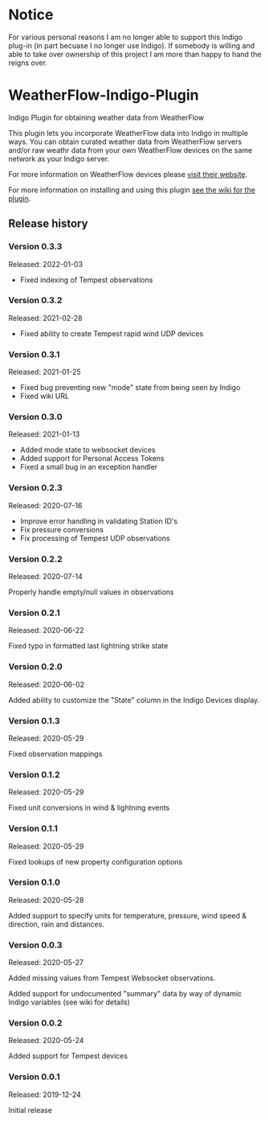 # Notice
For various personal reasons I am no longer able to support this Indigo plug-in (in part becuase I no longer use Indigo). If somebody is willing and able to take over ownership of this project I am more than happy to hand the reigns over.

# WeatherFlow-Indigo-Plugin
Indigo Plugin for obtaining weather data from WeatherFlow

This plugin lets you incorporate WeatherFlow data into Indigo in multiple ways. You can obtain curated weather data from WeatherFlow servers and/or raw weathr data from your own WeatherFlow devices on the same network as your Indigo server.

For more information on WeatherFlow devices please [visit their website](https://weatherflow.com/).

For more information on installing and using this plugin [see the wiki for the plugin](https://github.com/bpennypacker/WeatherFlow-Indigo-Plugin/wiki).

## Release history

### Version 0.3.3
Released: 2022-01-03

* Fixed indexing of Tempest observations

### Version 0.3.2
Released: 2021-02-28

* Fixed ability to create Tempest rapid wind UDP devices

### Version 0.3.1
Released: 2021-01-25

* Fixed bug preventing new "mode" state from being seen by Indigo
* Fixed wiki URL

### Version 0.3.0
Released: 2021-01-13

* Added mode state to websocket devices
* Added support for Personal Access Tokens
* Fixed a small bug in an exception handler

### Version 0.2.3 
Released: 2020-07-16

* Improve error handling in validating Station ID's
* Fix pressure conversions
* Fix processing of Tempest UDP observations

### Version 0.2.2 
Released: 2020-07-14

Properly handle empty/null values in observations

### Version 0.2.1
Released: 2020-06-22

Fixed typo in formatted last lightning strike state

### Version 0.2.0
Released: 2020-06-02

Added ability to customize the "State" column in the Indigo Devices display.

### Version 0.1.3
Released: 2020-05-29

Fixed observation mappings

### Version 0.1.2
Released: 2020-05-29

Fixed unit conversions in wind & lightning events

### Version 0.1.1
Released: 2020-05-29

Fixed lookups of new property configuration options

### Version 0.1.0
Released: 2020-05-28

Added support to specify units for temperature, pressure, wind speed & direction, rain and distances.

### Version 0.0.3
Released: 2020-05-27

Added missing values from Tempest Websocket observations.

Added support for undocumented "summary" data by way of dynamic Indigo variables (see wiki for details)

### Version 0.0.2
Released: 2020-05-24

Added support for Tempest devices

### Version 0.0.1
Released: 2019-12-24

Initial release

